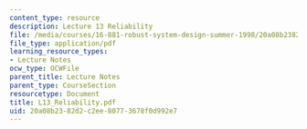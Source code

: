 ```yaml
---
content_type: resource
description: Lecture 13 Reliability
file: /media/courses/16-881-robust-system-design-summer-1998/20a08b2382d2c2ee80773678f0d992e7_L13_Reliability.pdf
file_type: application/pdf
learning_resource_types:
- Lecture Notes
ocw_type: OCWFile
parent_title: Lecture Notes
parent_type: CourseSection
resourcetype: Document
title: L13_Reliability.pdf
uid: 20a08b23-82d2-c2ee-8077-3678f0d992e7
---
```

